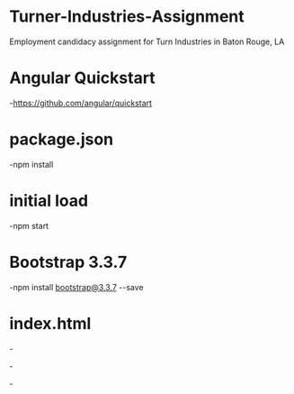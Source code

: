 # Turner-Industries-Assignment
Employment candidacy assignment for Turn Industries in Baton Rouge, LA

# Angular Quickstart
-https://github.com/angular/quickstart

# package.json
-npm install

# initial load
-npm start

# Bootstrap 3.3.7
-npm install bootstrap@3.3.7 --save

# index.html
-<link rel="stylesheet" href="../../node_modules/bootstrap/dist/css/bootstrap.min.css">

-<script src="node_modules/bootstrap/dist/js/jquery.js"></script>

-<script src="node_modules/bootstrap/dist/js/bootstrap.min.js"></script>
